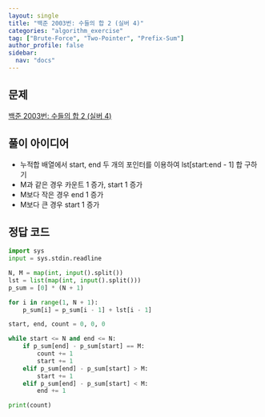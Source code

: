 ```yaml
---
layout: single
title: "백준 2003번: 수들의 합 2 (실버 4)"
categories: "algorithm_exercise"
tag: ["Brute-Force", "Two-Pointer", "Prefix-Sum"]
author_profile: false
sidebar:
  nav: "docs"
---
```


## 문제

[백준 2003번: 수들의 합 2 (실버 4)](https://www.acmicpc.net/problem/2003)

## 풀이 아이디어

- 누적합 배열에서 start, end 두 개의 포인터를 이용하여 lst[start:end - 1] 합 구하기
- M과 같은 경우 카운트 1 증가, start 1 증가
- M보다 작은 경우 end 1 증가
- M보다 큰 경우 start 1 증가

## 정답 코드

```python
import sys
input = sys.stdin.readline

N, M = map(int, input().split())
lst = list(map(int, input().split()))
p_sum = [0] * (N + 1)

for i in range(1, N + 1):
    p_sum[i] = p_sum[i - 1] + lst[i - 1]

start, end, count = 0, 0, 0

while start <= N and end <= N:
    if p_sum[end] - p_sum[start] == M:
        count += 1
        start += 1
    elif p_sum[end] - p_sum[start] > M:
        start += 1
    elif p_sum[end] - p_sum[start] < M:
        end += 1

print(count)
```
